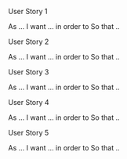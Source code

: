 User Story 1

As ...
I want ... in order to
So that ..

User Story 2

As ...
I want ... in order to
So that ..

User Story 3

As ...
I want ... in order to
So that ..

User Story 4

As ...
I want ... in order to
So that ..

User Story 5

As ...
I want ... in order to
So that ..
